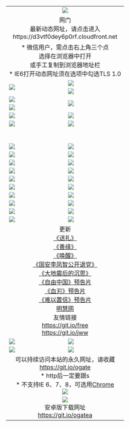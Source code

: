 ﻿<table>
  <tr></tr>
  <tr><td colspan=2 align=center><img src="https://cloud.githubusercontent.com/assets/11880933/13434984/f430fae2-e012-11e5-814f-c2df1e82b247.jpg" /></td></tr>
  <tr><td colspan=2 align=center>网门<br>最新动态网址，请点击进入
<br>https://d3vtf0dey6p0rf.cloudfront.net
    </td>
  </tr>
  <tr>
    <td colspan=2 align=center>* 微信用户，需点击右上角三个点<br>选择在浏览器中打开<br>或手工复制到浏览器地址栏
    <br>* IE6打开动态网址须在选项中勾选TLS 1.0</td>
  </tr>
  <tr>
    <td rowspan=2><a href="https://d3vtf0dey6p0rf.cloudfront.net/ogUP.aspx?name=11DKC.mp4&list=11DKC" target="_blank"><img src="https://d3vtf0dey6p0rf.cloudfront.net/Up/11DKC1.jpg" /></a></td> 
    <td><div><a href="https://d3vtf0dey6p0rf.cloudfront.net/ogUP.aspx?name=LRWS.mp4&list=LRWS" target="_blank"><img src="https://d3vtf0dey6p0rf.cloudfront.net/Up/LRWS.jpg" /></a></td>
   </tr>
  <tr>
    <td><a href="https://d3vtf0dey6p0rf.cloudfront.net/ogNiceVedio.aspx" target="_blank"><img src="https://d3vtf0dey6p0rf.cloudfront.net/Up/11TGKDY.jpg" /></a></td>
  </tr>
  <tr>
    <td><a href="https://d3vtf0dey6p0rf.cloudfront.net/ogUP.aspx?name=JQR.mp4&count=2" target="_blank"><img src="https://d3vtf0dey6p0rf.cloudfront.net/Up/JQR.jpg" /></a></td>   
    <td rowspan=2><a href="https://d3vtf0dey6p0rf.cloudfront.net/ogUP.aspx?name=JP.mp4&count=9" target="_blank"><img src="https://d3vtf0dey6p0rf.cloudfront.net/Up/JP.jpg" /></td>
  </tr>
  <tr>
    <td><a href="https://d3vtf0dey6p0rf.cloudfront.net/ogUP.aspx?name=WH.mp4" target="_blank"><img src="https://d3vtf0dey6p0rf.cloudfront.net/Up/WH.jpg" /></a></td>
  </tr>
  <tr>
    <td><a href="https://d3vtf0dey6p0rf.cloudfront.net/ogUP.aspx?name=SSZJ.mp4&list=SSZJ" target="_blank"><img src="https://d3vtf0dey6p0rf.cloudfront.net/Up/SSZJ.jpg" /></a></td>
    <td><a href="https://d3vtf0dey6p0rf.cloudfront.net/ogUP.aspx?name=1XQK.mp4&count=13" target="_blank"><img src="https://d3vtf0dey6p0rf.cloudfront.net/Up/1XQK.jpg" /></a</td>
  </tr>
  <tr>
    <td><a href="https://d3vtf0dey6p0rf.cloudfront.net/ogUP.aspx?name=ZY.mp4&count=2015|16" target="_blank"><img src="https://d3vtf0dey6p0rf.cloudfront.net/Up/ZY.jpg" /></a</td>
    <td><a href="https://d3vtf0dey6p0rf.cloudfront.net/ogUP.aspx?name=XTFY.mp4&count=B|2,A|24" target="_blank"><img src="https://d3vtf0dey6p0rf.cloudfront.net/Up/XTFY.jpg" /></a></td>
  </tr>
  <tr height="40">
  </tr>
  <tr>
    <td><a href="https://d3vtf0dey6p0rf.cloudfront.net/ogUP.aspx?name=4SQQ.mp4&list=4SQQ" target="_blank"><img src="https://d3vtf0dey6p0rf.cloudfront.net/Up/4SQQ0.jpg"/></a></td>
    <td><a href="https://d3vtf0dey6p0rf.cloudfront.net/ogUP.aspx?name=4SHQ.mp4&list=4SHQ" target="_blank"><img src="https://d3vtf0dey6p0rf.cloudfront.net/Up/4SHQ0.jpg"/></a></td>
  </tr>
  <tr>
    <td><a href="https://d3vtf0dey6p0rf.cloudfront.net/ogUP.aspx?name=4SZG.mp4&list=4SZG" target="_blank"><img src="https://d3vtf0dey6p0rf.cloudfront.net/Up/4SZG0.jpg"/></a></td>
    <td><a href="https://d3vtf0dey6p0rf.cloudfront.net/ogUP.aspx?name=4SDJ.mp4&list=4SDJ" target="_blank"><img src="https://d3vtf0dey6p0rf.cloudfront.net/Up/4SDJ0.jpg"/></a></td>
  </tr>
  <tr>
    <td><a href="https://d3vtf0dey6p0rf.cloudfront.net/ogUP.aspx?name=4SGX.mp4&list=4SGX" target="_blank"><img src="https://d3vtf0dey6p0rf.cloudfront.net/Up/4SGX0.jpg"/></a></td>
    <td><a href="https://d3vtf0dey6p0rf.cloudfront.net/ogUP.aspx?name=4SHD.mp4&list=4SHD" target="_blank"><img src="https://d3vtf0dey6p0rf.cloudfront.net/Up/4SHD0.jpg"/></a></td>
  </tr>
  <tr>
    <td><a href="https://d3vtf0dey6p0rf.cloudfront.net/ogUP.aspx?name=4CTX.mp4&list=4CTX" target="_blank"><img src="https://d3vtf0dey6p0rf.cloudfront.net/Up/4CTX0.jpg"/></a></td>
    <td><a href="https://d3vtf0dey6p0rf.cloudfront.net/ogUP.aspx?name=4CWZ.mp4&list=4CWZ" target="_blank"><img src="https://d3vtf0dey6p0rf.cloudfront.net/Up/4CWZ0.jpg"/></a></td>
  </tr>
  <tr>
    <td><a href="https://d3vtf0dey6p0rf.cloudfront.net/onUP.aspx?name=https://d1pog55izwmvoe.cloudfront.net/" target="_blank"><img src="https://d3vtf0dey6p0rf.cloudfront.net/Up/0DTW.jpg"/></a></td>
    <td><a href="https://d3vtf0dey6p0rf.cloudfront.net/onUP.aspx?name=https://d240ns8up8earz.cloudfront.net/acenter/" target="_blank"><img src="https://d3vtf0dey6p0rf.cloudfront.net/Up/0TDW.jpg" /></a></td>
  </tr>
  <tr>
    <td><a href="https://d3vtf0dey6p0rf.cloudfront.net/onUP.aspx?name=https://d4508d6vomz2p.cloudfront.net/gb/nsc413.htm" target="_blank"><img src="https://d3vtf0dey6p0rf.cloudfront.net/Up/0DJY.jpg" /></a></td>
    <td><a href="https://d3vtf0dey6p0rf.cloudfront.net/onUP.aspx?name=https://dilo7bqpjb57y.cloudfront.net/xtr/gb/prog204.html" target="_blank"><img src="https://d3vtf0dey6p0rf.cloudfront.net/Up/0XTR.jpg" /></a></td>
  </tr>
  <tr>
    <td><a href="https://d3vtf0dey6p0rf.cloudfront.net/onUP.aspx?name=https://d3aj00iefsmfgc.cloudfront.net/" target="_blank"><img src="https://d3vtf0dey6p0rf.cloudfront.net/Up/0MHW.jpg" /></a></td>
    <td><a href="https://d3vtf0dey6p0rf.cloudfront.net/onUP.aspx?name=https://d20wz7qt14x5d2.cloudfront.net/" target="_blank"><img src="https://d3vtf0dey6p0rf.cloudfront.net/Up/0ZJW.jpg" /></a></td>
  </tr>
  <tr>
    <td><a href="https://d3vtf0dey6p0rf.cloudfront.net/ogUP.aspx?name=0FG.zip" target="_blank"><img src="https://d3vtf0dey6p0rf.cloudfront.net/Up/0FG.jpg" /></a></td>
    <td><a href="https://d3vtf0dey6p0rf.cloudfront.net/ogUP.aspx?name=0FGA.apk" target="_blank"><img src="https://d3vtf0dey6p0rf.cloudfront.net/Up/0FGA.jpg" /></a></td>
  </tr>
  <tr>
    <td><a href="https://d3vtf0dey6p0rf.cloudfront.net/ogUP.aspx?name=0U.zip" target="_blank"><img src="https://d3vtf0dey6p0rf.cloudfront.net/Up/0U.jpg" /></a></td>
    <td><a href="https://d3vtf0dey6p0rf.cloudfront.net/ogUP.aspx?name=0UA.apk" target="_blank"><img src="https://d3vtf0dey6p0rf.cloudfront.net/Up/0UA.jpg" /></a></td>
  </tr>
  <tr>
    <td><a href="https://d3vtf0dey6p0rf.cloudfront.net/ogUP.aspx?name=0iPPOTV.zip" target="_blank"><img src="https://d3vtf0dey6p0rf.cloudfront.net/Up/0iPPOTV.jpg" /></a></td>
    <td><a href="https://d3vtf0dey6p0rf.cloudfront.net/ogUP.aspx?name=0iNTD.apk" target="_blank"><img src="https://d3vtf0dey6p0rf.cloudfront.net/Up/0iNTD.jpg" /></a></td>
  </tr>
  <tr>
    <td colspan=2 align=center>更新<br>
      <a href="https://d3vtf0dey6p0rf.cloudfront.net/ogUP.aspx?name=4ESL.mp4" target="_blank">《送礼》</a><br>
      <a href="https://d3vtf0dey6p0rf.cloudfront.net/ogUP.aspx?name=4ESY.mp4" target="_blank">《善缘》</a><br>
      <a href="https://d3vtf0dey6p0rf.cloudfront.net/ogUP.aspx?name=4EHX.mp4" target="_blank">《唤醒》</a><br>
      <a href="https://d3vtf0dey6p0rf.cloudfront.net/ogUP.aspx?name=4LFZ.mp4" target="_blank">《国安李凤智公开退党》</a><br>
      <a href="https://d3vtf0dey6p0rf.cloudfront.net/ogUP.aspx?name=4DDZHDCS.mp4" target="_blank">《大地震后的沉思》</a><br>
      <a href="https://d3vtf0dey6p0rf.cloudfront.net/ogUP.aspx?name=11ZYZG0.mp4" target="_blank">《自由中国》预告片</a><br>
      <a href="https://d3vtf0dey6p0rf.cloudfront.net/ogUP.aspx?name=11XR.mp4" target="_blank">《血刃》预告片</a><br>
      <a href="https://d3vtf0dey6p0rf.cloudfront.net/ogUP.aspx?name=11NYZX.mp4&count=2" target="_blank">《难以置信》预告片</a><br>
      <a href="https://d3vtf0dey6p0rf.cloudfront.net/onUP.aspx?name=https://www.minghui.org/" target="_blank">明慧网</a><br>
      友情链接<br>
      <a href="https://d3vtf0dey6p0rf.cloudfront.net/onUP.aspx?name=https://git.io/free" target="_blank">https://git.io/free</a><br>
      <a href="https://d3vtf0dey6p0rf.cloudfront.net/onUP.aspx?name=https://git.io/jww" target="_blank">https://git.io/jww</a></td>
    </td>
  </tr>
  <tr>
    <td><a href="https://d3vtf0dey6p0rf.cloudfront.net/ogNice.aspx" target="_blank"><img src="https://d3vtf0dey6p0rf.cloudfront.net/Up/0WCYY.jpg" /></a></td>
    <td><a href="https://d3vtf0dey6p0rf.cloudfront.net/onCO.aspx?ob=600事物&op=增删改&args=WH1~%23类型6新闻%7c%23类型6评论&mode=" target="_blank"><img src="https://d3vtf0dey6p0rf.cloudfront.net/Up/0WZTT.jpg" /></a></td> 
  </tr>
  <tr>
    <td><a href="https://d3vtf0dey6p0rf.cloudfront.net/ogDY.aspx" target="_blank"><img src="https://d3vtf0dey6p0rf.cloudfront.net/Up/0FK.jpg" /></a></td>
    <td><a href="https://d3vtf0dey6p0rf.cloudfront.net/ogST.aspx" target="_blank"><img src="https://d3vtf0dey6p0rf.cloudfront.net/Up/0ST.jpg" /></a></td> 
  </tr>
  <tr>
    <td colspan=2 align=center>可以持续访问本站的永久网址，请收藏<br/><a href="https://git.io/ogate" target="_blank">https://git.io/ogate</a><br/>* http后一定要跟s<br/>* 不支持IE 6、7、8，可选用<a href="https://d3vtf0dey6p0rf.cloudfront.net/ogUP.aspx?name=0ChromePortable.zip">Chrome</a><br/><a href="https://d3vtf0dey6p0rf.cloudfront.net/Up/0WMGDL2.png" target="_blank"><img src="https://d3vtf0dey6p0rf.cloudfront.net/Up/0WMGD2.png"/></a></td>
  </tr>
  <tr>
    <td colspan=2 align=center><a href="https://d3vtf0dey6p0rf.cloudfront.net/ogUP.aspx?name=0oGate.apk" target="_blank"><img src="https://cloud.githubusercontent.com/assets/11880933/13720399/75e143ee-e842-11e5-9f0a-1421f423c80f.jpg" /></a><br>安卓版下载网址<br><a href="https://git.io/ogatea">https://git.io/ogatea</a></td>
  </tr>
  <!--tr>
    <td colspan=2 align=center>可能失效的动态网址
    </td>
  </tr-->
</table>
